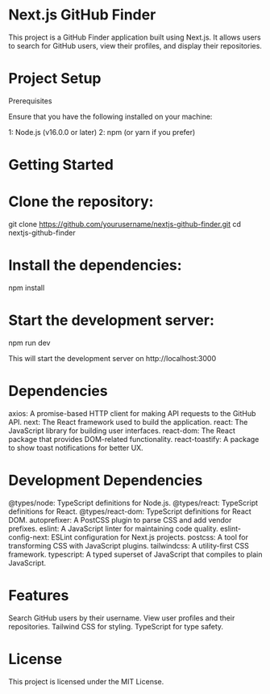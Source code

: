 # Next.js GitHub Finder

This project is a GitHub Finder application built using Next.js. It allows users to search for GitHub users, view their profiles, and display their repositories.

# Project Setup

Prerequisites

Ensure that you have the following installed on your machine:

1: Node.js (v16.0.0 or later)
2: npm (or yarn if you prefer)

# Getting Started

# Clone the repository:

git clone https://github.com/yourusername/nextjs-github-finder.git
cd nextjs-github-finder

# Install the dependencies:

npm install

# Start the development server:

npm run dev 

This will start the development server on http://localhost:3000

# Dependencies

axios: A promise-based HTTP client for making API requests to the GitHub API.
next: The React framework used to build the application.
react: The JavaScript library for building user interfaces.
react-dom: The React package that provides DOM-related functionality.
react-toastify: A package to show toast notifications for better UX.

# Development Dependencies

@types/node: TypeScript definitions for Node.js.
@types/react: TypeScript definitions for React.
@types/react-dom: TypeScript definitions for React DOM.
autoprefixer: A PostCSS plugin to parse CSS and add vendor prefixes.
eslint: A JavaScript linter for maintaining code quality.
eslint-config-next: ESLint configuration for Next.js projects.
postcss: A tool for transforming CSS with JavaScript plugins.
tailwindcss: A utility-first CSS framework.
typescript: A typed superset of JavaScript that compiles to plain JavaScript.

# Features

Search GitHub users by their username.
View user profiles and their repositories.
Tailwind CSS for styling.
TypeScript for type safety.

# License
This project is licensed under the MIT License.


